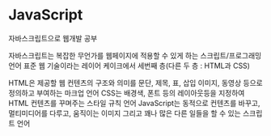 # JavaScript
자바스크립트으로 웹개발 공부

자바스크립트는 복잡한 무언가를 웹페이지에 적용할 수 있게 하는 스크립트/프로그래밍 언어
표준 웹 기술이라는 레이어 케이크에서 세번째 층(다른 두 층 : HTML과 CSS)

HTML은 제공할 웹 컨텐츠의 구조와 의미를 문단, 제목, 표, 삽입 이미지, 동영상 등으로 정의하고 부여하는 마크업 언어
CSS는 배경색, 폰트 등의 레이아웃등을 지정하여 HTML 컨텐츠를 꾸며주는 스타일 규칙 언어
JavaScript는 동적으로 컨텐츠를 바꾸고, 멀티미디어를 다루고, 움직이는 이미지 그리고 꽤나 많은 다른 일들을 할 수 있는 스크립트 언어
